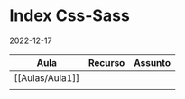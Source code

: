 # Index Css-Sass
2022-12-17

| Aula      | Recurso | Assunto |
| --------- | ------- | ------- |
| [[Aulas/Aula1]] |         |         |
|           |         |         |
